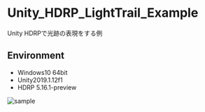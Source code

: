 # Unity_HDRP_LightTrail_Example
Unity HDRPで光跡の表現をする例

## Environment
- Windows10 64bit
- Unity2019.1.12f1
- HDRP 5.16.1-preview

![sample](https://github.com/nmxi/Unity_HDRP_LightTrail_Example/raw/master/Documentation/sample.gif)
